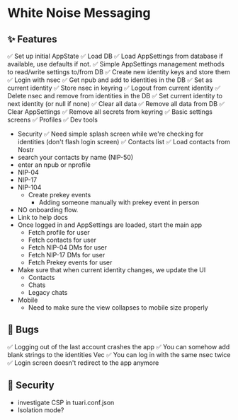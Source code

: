 # White Noise Messaging

## ✨ Features

✅ Set up initial AppState
✅ Load DB
  ✅ Load AppSettings from database if available, use defaults if not.
✅ Simple AppSettings management methods to read/write settings to/from DB
✅ Create new identity keys and store them
✅ Login with nsec
  ✅ Get npub and add to identities in the DB
  ✅ Set as current identity
  ✅ Store nsec in keyring
✅ Logout from current identity
  ✅ Delete nsec and remove from identities in the DB
  ✅ Set current identity to next identity (or null if none)
✅ Clear all data
  ✅ Remove all data from DB
  ✅ Clear AppSettings
  ✅ Remove all secrets from keyring
✅ Basic settings screens
  ✅ Profiles
  ✅ Dev tools
  - Security
✅ Need simple splash screen while we're checking for identities (don't flash login screen)
✅ Contacts list
  ✅ Load contacts from Nostr
  - search your contacts by name (NIP-50)
  - enter an npub or nprofile
- NIP-04
- NIP-17
- NIP-104
  - Create prekey events
    - Adding someone manually with prekey event in person
- NO onboarding flow. 
- Link to help docs
- Once logged in and AppSettings are loaded, start the main app
  - Fetch profile for user
  - Fetch contacts for user
  - Fetch NIP-04 DMs for user
  - Fetch NIP-17 DMs for user
  - Fetch Prekey events for user
- Make sure that when current identity changes, we update the UI
  - Contacts
  - Chats
  - Legacy chats
- Mobile
  - Need to make sure the view collapses to mobile size properly

## 🐛 Bugs

✅ Logging out of the last account crashes the app
✅ You can somehow add blank strings to the identities Vec
✅ You can log in with the same nsec twice
✅ Login screen doesn't redirect to the app anymore

## 🔐 Security 

- investigate CSP in tuari.conf.json
- Isolation mode?